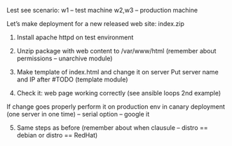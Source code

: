 

Lest see scenario:
w1 – test machine
w2,w3 – production machine

Let’s make deployment for a new released web site: index.zip

1. Install apache httpd on test environment
2. Unzip package with web content to /var/www/html (remember about permissions – unarchive module)
3. Make template of index.html and change it on server Put server name and IP after #TODO (template module)

4. Check it: web page working correctly (see ansible loops 2nd example)

If change goes properly perform it on production env in canary deployment (one server in one time) – serial option – google it

5. Same steps as before (remember about when clausule – distro == debian or distro == RedHat)
